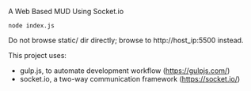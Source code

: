 
A Web Based MUD Using Socket.io

`node index.js`

Do not browse static/ dir directly; browse to http://host_ip:5500 instead.

This project uses:

- gulp.js, to automate development workflow (https://gulpjs.com/)
- socket.io, a two-way communication framework (https://socket.io/)


